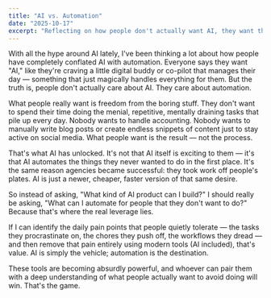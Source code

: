 ```yaml
---
title: "AI vs. Automation"
date: "2025-10-17"
excerpt: "Reflecting on how people don't actually want AI, they want the automation it enables to free them from boring tasks."
---
```


With all the hype around AI lately, I've been thinking a lot about how people have completely conflated AI with automation. Everyone says they want "AI," like they're craving a little digital buddy or co-pilot that manages their day — something that just magically handles everything for them. But the truth is, people don't actually care about AI. They care about automation.

What people really want is freedom from the boring stuff. They don't want to spend their time doing the menial, repetitive, mentally draining tasks that pile up every day. Nobody wants to handle accounting. Nobody wants to manually write blog posts or create endless snippets of content just to stay active on social media. What people want is the result — not the process.

That's what AI has unlocked. It's not that AI itself is exciting to them — it's that AI automates the things they never wanted to do in the first place. It's the same reason agencies became successful: they took work off people's plates. AI is just a newer, cheaper, faster version of that same desire.

So instead of asking, "What kind of AI product can I build?" I should really be asking, "What can I automate for people that they don't want to do?" Because that's where the real leverage lies.

If I can identify the daily pain points that people quietly tolerate — the tasks they procrastinate on, the chores they push off, the workflows they dread — and then remove that pain entirely using modern tools (AI included), that's value. AI is simply the vehicle; automation is the destination.

These tools are becoming absurdly powerful, and whoever can pair them with a deep understanding of what people actually want to avoid doing will win. That's the game.
